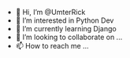 - 👋 Hi, I’m @UmterRick
- 👀 I’m interested in Python Dev
- 🌱 I’m currently learning Django
- 💞️ I’m looking to collaborate on ...
- 📫 How to reach me ...

<!---
UmterRick/UmterRick is a ✨ special ✨ repository because its `README.md` (this file) appears on your GitHub profile.
You can click the Preview link to take a look at your changes.
--->
